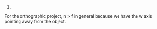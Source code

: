 1.

For the orthographic project, n > f in general because we have the w axis pointing away from the object.